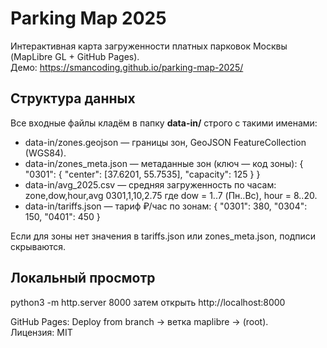 # Parking Map 2025

Интерактивная карта загруженности платных парковок Москвы (MapLibre GL + GitHub Pages).  
Демо: https://smancoding.github.io/parking-map-2025/

## Структура данных

Все входные файлы кладём в папку **data-in/** строго с такими именами:

- data-in/zones.geojson — границы зон, GeoJSON FeatureCollection (WGS84).
- data-in/zones_meta.json — метаданные зон (ключ — код зоны):
  {
    "0301": { "center": [37.6201, 55.7535], "capacity": 125 }
  }
- data-in/avg_2025.csv — средняя загруженность по часам:
  zone,dow,hour,avg
  0301,1,10,2.75
  где dow = 1..7 (Пн..Вс), hour = 8..20.
- data-in/tariffs.json — тариф ₽/час по зонам:
  { "0301": 380, "0304": 150, "0401": 450 }

Если для зоны нет значения в tariffs.json или zones_meta.json, подписи скрываются.

## Локальный просмотр
python3 -m http.server 8000
затем открыть http://localhost:8000

GitHub Pages: Deploy from branch → ветка maplibre → (root).  
Лицензия: MIT

